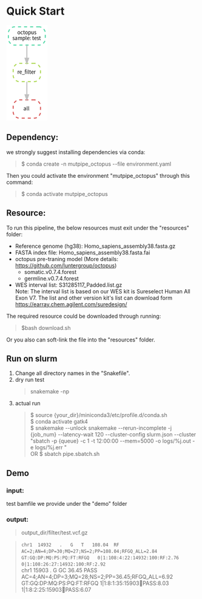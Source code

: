 # Quick Start 
![avatar](https://github.com/douymLab/mutpipe/blob/main/octopus/octopus.png)
## Dependency:  

we strongly suggest installing dependencies via conda:

  > $ conda create -n mutpipe_octopus --file environment.yaml

Then you could activate the environment "mutpipe_octopus" through this command:
 
  > $ conda activate mutpipe_octopus

## Resource:
To run this pipeline, the below resources must exit under the "resources" folder:
- Reference genome (hg38): Homo_sapiens_assembly38.fasta.gz
- FASTA index file: Homo_sapiens_assembly38.fasta.fai
- octopus pre-traning model (More details: https://github.com/luntergroup/octopus)
    + somatic.v0.7.4.forest
    + germline.v0.7.4.forest
- WES interval list: S31285117_Padded.list.gz  
Note: The interval list is based on our WES kit is Sureselect Human All Exon V7. The list and other version kit's list can download form https://earray.chem.agilent.com/suredesign/

The required resource could be downloaded through running:

> $bash download.sh

 Or you also can soft-link the file into the "resources" folder.

## Run on slurm

1. Change all directory names in the "Snakefile".
2. dry run test
    > snakemake -np
3. actual run
    > \$ source {your_dir}/miniconda3/etc/profile.d/conda.sh  
    > \$ conda activate gatk4  
    > \$ snakemake --unlock snakemake --rerun-incomplete -j {job_num} --latency-wait 120 --cluster-config slurm.json --cluster "sbatch -p {queue} -c 1 -t 12:00:00 --mem=5000 -o logs/%j.out -e logs/%j.err "  
    > OR \$ sbatch pipe.sbatch.sh

## Demo
### input:
test bamfile we provide under the "demo" folder
### output:
> output_dir/filter/test.vcf.gz  

> ``` chr1	14932	.	G	T	108.04	RF	AC=2;AN=4;DP=30;MQ=27;NS=2;PP=108.04;RFGQ_ALL=2.84	GT:GQ:DP:MQ:PS:PQ:FT:RFGQ	0|1:108:4:22:14932:100:RF:2.76	0|1:108:26:27:14932:100:RF:2.92 ```  
>    chr1	15903	.	G	GC	36.45	PASS	AC=4;AN=4;DP=3;MQ=28;NS=2;PP=36.45;RFGQ_ALL=6.92	GT:GQ:DP:MQ:PS:PQ:FT:RFGQ	1|1:8:1:35:15903:100:PASS:8.03	1|1:8:2:25:15903:100:PASS:6.07 



